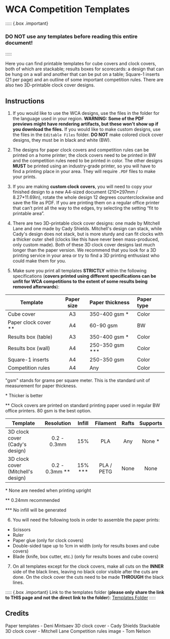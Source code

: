 # WCA Competition Templates

::::: {.box .important}

### DO NOT use any templates before reading this entire document!

:::::

Here you can find printable templates for cube covers and clock covers, both of which are stackable; results boxes for scorecards: a design that can be hung on a wall and another that can be put on a table; Square-1 inserts (21 per page) and an outline of some important competition rules. There are also two 3D-printable clock cover designs.

## Instructions

1. If you would like to use the WCA designs, use the files in the folder for the language used in your region. **WARNING: Some of the PDF previews might have rendering artifacts, but these won't show up if you download the files.** If you would like to make custom designs, use the files in the `Editable Files` folder. **DO NOT** make colored clock cover designs, they must be in black and white (BW).

2. The designs for paper clock covers and competition rules can be printed on a home printer; the clock covers need to be printed in BW and the competition rules need to be printed in color. The other designs **MUST** be printed using an industry-grade printer, so you will have to find a printing place in your area. They will require `.PDF` files to make your prints.

3. If you are making **custom clock covers**, you will need to copy your finished design to a new A4-sized document (210\*297mm / 8.27\*11.69in), rotate the whole design 12 degrees counterclockwise and save the file as PDF. If you are printing them on a regular office printer that can’t print all the way to the edges, try selecting the setting “fit to printable area”.

4. There are two 3D-printable clock cover designs: one made by Mitchell Lane and one made by Cady Shields. Mitchell's design can stack, while Cady's design does not stack, but is more sturdy and can fit clocks with a thicker outer shell (clocks like this have never been mass-produced, only custom made). Both of these 3D clock cover designs last much longer than the paper version. We recommend that you look for a 3D printing service in your area or try to find a 3D printing enthusiast who could make them for you.

5. Make sure you print all templates **STRICTLY** within the following specifications (**covers printed using different specifications can be unfit for WCA competitions to the extent of some results being removed afterwards**):

| Template               | Paper size | Paper thickness    | Paper type |
| ---------------------- | :--------: | :----------------- | :--------- |
| Cube cover             |     A3     | 350-400 gsm \*     | Color      |
| Paper clock cover \*\* |     A4     | 60-90 gsm          | BW         |
| Results box (table)    |     A3     | 350-400 gsm \*     | Color      |
| Results box (wall)     |     A4     | 250-350 gsm \*\*\* | Color      |
| Square-1 inserts       |     A4     | 250-350 gsm        | Color      |
| Competition rules      |     A4     | Any                | Color      |

"gsm" stands for grams per square meter. This is the standard unit of measurement for paper thickness.

\* Thicker is better

\*\* Clock covers are printed on standard printing paper used in regular BW office printers. 80 gsm is the best option.

| Template                           |    Resolution    |   Infill   |  Filament  | Rafts | Supports |
| ---------------------------------- | :--------------: | :--------: | :--------: | :---: | :------: |
| 3D clock cover (Cady's design)     |   0.2 - 0.3mm    |    15%     |    PLA     |  Any  | None \*  |
| 3D clock cover (Mitchell's design) | 0.2 - 0.3mm \*\* | 15% \*\*\* | PLA / PETG | None  |   None   |

\* None are needed when printing upright

\*\* 0.24mm recommended

\*\*\* No infill will be generated

6. You will need the following tools in order to assemble the paper prints:

-   Scissors
-   Ruler
-   Paper glue (only for clock covers)
-   Double-sided tape up to 1cm in width (only for results boxes and cube covers)
-   Blade (knife, box cutter, etc.) (only for results boxes and cube covers)

7. On all templates except for the clock covers, make all cuts on the **INNER** side of the black lines, leaving no black color visible after the cuts are done. On the clock cover the cuts need to be made **THROUGH** the black lines.

::::: {.box .important}
Link to the templates folder (**please only share the link to THIS page and not the direct link to the folder**): [Templates Folder](https://drive.google.com/drive/folders/1EVqEWSqruZ8_vEJpUmqhFUqaikzgUkkP?usp=sharing)
:::::

## Credits

Paper templates - Deni Mintsaev
3D clock cover - Cady Shields
Stackable 3D clock cover - Mitchell Lane
Competition rules image - Tom Nelson
